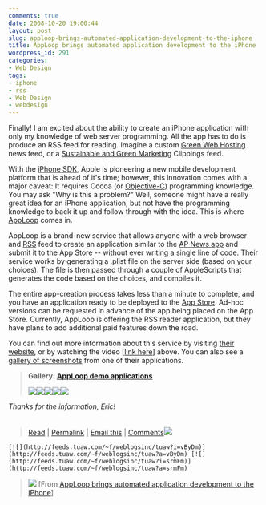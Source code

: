 ```yaml
---
comments: true
date: 2008-10-20 19:00:44
layout: post
slug: apploop-brings-automated-application-development-to-the-iphone
title: AppLoop brings automated application development to the iPhone
wordpress_id: 291
categories:
- Web Design
tags:
- iphone
- rss
- Web Design
- webdesign
---
```


Finally! I am excited about the ability to create an iPhone application with only my knowledge of web server programming. All the app has to do is produce an RSS feed for reading. Imagine a custom [Green Web Hosting](http://www.sustainablewebsites.com) news feed, or a [Sustainable and Green Marketing](http://www.sustainablemarketing.com) Clippings feed.




> 
  
    
      
      
      
      
    
    

    

  With the [iPhone SDK](http://tuaw.com/category/SDK), Apple is pioneering a new mobile development platform that is ahead of it's time; however, this innovation comes with a major caveat: It requires Cocoa (or [Objective-C](http://en.wikipedia.org/wiki/Objective-c)) programming knowledge. You may ask "Why is this a problem?" Well, someone might have a really great idea for an iPhone application, but not have the programming knowledge to back it up and follow through with the idea. This is where [AppLoop](http://apploop.com/) comes in.  

    

  AppLoop is a brand-new service that allows anyone with a web browser and [RSS](http://wikipedia.org/wiki/RSS) feed to create an application similar to the [AP News app](http://phobos.apple.com/WebObjects/MZStore.woa/wa/viewSoftware?id=284901416&mt=8) and submit it to the App Store -- without ever writing a single line of code. Their service works by generating a .plist file on the server side (based on your choices). The file is then passed through a couple of AppleScripts that generates the code based on the choices, and compiles it.  

    

  The entire app-creation process takes less than a minute to complete, and you have an application ready to be deployed to the [App Store](http://tuaw.com/category/App-Store). Ad-hoc versions can be requested in advance of the app being placed on the App Store. Currently, AppLoop is offering the RSS reader application, but they have plans to add additional paid features down the road.  

    

  You can find out more information about this service by visiting [their website](http://apploop.com/), or by watching the video [[link here](http://www.vimeo.com/1980009?pg=embed&sec=1980009)] above. You can also see a [gallery of screenshots](http://www.tuaw.com/photos/apploop-demo-applications/) from one of their applications.  

    


  
> 
> 
    
> 
> **Gallery: [AppLoop demo applications](http://)**
> 
> [![](http://www.blogcdn.com/www.tuaw.com/media/2008/10/alsharingoe6-cb812739871_thumbnail.jpg)](http://)[![](http://www.blogcdn.com/www.tuaw.com/media/2008/10/tuawapp-setting-cb917293871932_thumbnail.jpg)](http://)[![](http://www.blogcdn.com/www.tuaw.com/media/2008/10/tuawapp-story-cb91723987123_thumbnail.jpg)](http://)[![](http://www.blogcdn.com/www.tuaw.com/media/2008/10/tuawfeedof6_cb1827391723_thumbnail.png)](http://)[![](http://www.blogcdn.com/www.tuaw.com/media/2008/10/tuawlandinghz5cb_1827391723_thumbnail.png)](http://)
  
> 
>   

    

  _Thanks for the information, Eric!_

  
> 
> ###### 
> 
> [Read](http://apploop.com/blog/post/54827874/making-apps-is-hard-well-do-it-for-you) | [Permalink](http://www.tuaw.com/2008/10/20/apploop-brings-automated-application-development-to-the-iphone/) | [Email this](http://www.tuaw.com/forward/1347115/) | [Comments](http://www.tuaw.com/2008/10/20/apploop-brings-automated-application-development-to-the-iphone/#comments)[![](http://feeds.tuaw.com/~a/weblogsinc/tuaw?i=xqGxzB)](http://feeds.tuaw.com/~a/weblogsinc/tuaw?a=xqGxzB)

  
> 
> 
    [![](http://feeds.tuaw.com/~f/weblogsinc/tuaw?i=vByDm)](http://feeds.tuaw.com/~f/weblogsinc/tuaw?a=vByDm) [![](http://feeds.tuaw.com/~f/weblogsinc/tuaw?i=srmFm)](http://feeds.tuaw.com/~f/weblogsinc/tuaw?a=srmFm)
  
> 
> ![](http://feeds.tuaw.com/~r/weblogsinc/tuaw/~4/426887679) [From [AppLoop brings automated application development to the iPhone](http://feeds.tuaw.com/~r/weblogsinc/tuaw/~3/426887679/)]




